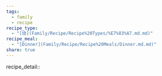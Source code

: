 ```yaml
---
tags:
  - family
  - recipe
recipe_type:
  - "[烧](Family/Recipe/Recipe%20Types/%E7%83%A7.md.md)"
recipe_meal:
  - "[Dinner](Family/Recipe/Recipe%20Meals/Dinner.md.md)"
share: true
---
```



recipe_detail:: 
